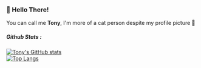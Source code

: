 ### 👋 Hello There!
You can call me **Tony**, I'm more of a cat person despite my profile picture 👀

##### Github Stats :
[![Tony's GitHub stats](https://github-readme-stats.vercel.app/api?username=albtony&show_icons=true&theme=react&count_private=true&hide=contribs&bg_color=222222)](https://github.com/Albtony)  
[![Top Langs](https://github-readme-stats.vercel.app/api/top-langs/?username=albtony&layout=compact&theme=react&hide=php&bg_color=222222)](https://github.com/Albtony)


